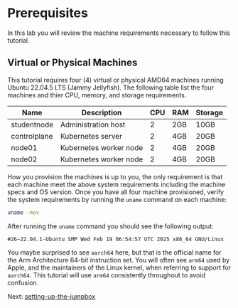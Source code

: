 # Prerequisites

In this lab you will review the machine requirements necessary to follow this tutorial.

## Virtual or Physical Machines

This tutorial requires four (4) virtual or physical AMD64 machines running Ubuntu 22.04.5 LTS (Jammy Jellyfish). The following table list the four machines and thier CPU, memory, and storage requirements.

| Name    | Description            | CPU | RAM   | Storage |
|---------|------------------------|-----|-------|---------|
| studentnode | Administration host    | 2   | 2GB | 10GB    |
| controlplane  | Kubernetes server      | 2   | 4GB   | 20GB    |
| node01  | Kubernetes worker node | 2   | 4GB   | 20GB    |
| node02  | Kubernetes worker node | 2   | 4GB   | 20GB    |

How you provision the machines is up to you, the only requirement is that each machine meet the above system requirements including the machine specs and OS version. Once you have all four machine provisioned, verify the system requirements by running the `uname` command on each machine:

```bash 
uname -mov
```

After running the `uname` command you should see the following output:

```text
#26~22.04.1-Ubuntu SMP Wed Feb 19 06:54:57 UTC 2025 x86_64 GNU/Linux
```

You maybe surprised to see `aarch64` here, but that is the official name for the Arm Architecture 64-bit instruction set. You will often see `arm64` used by Apple, and the maintainers of the Linux kernel, when referring to support for `aarch64`. This tutorial will use `arm64` consistently throughout to avoid confusion.

Next: [setting-up-the-jumpbox](02-jumpbox.md)
